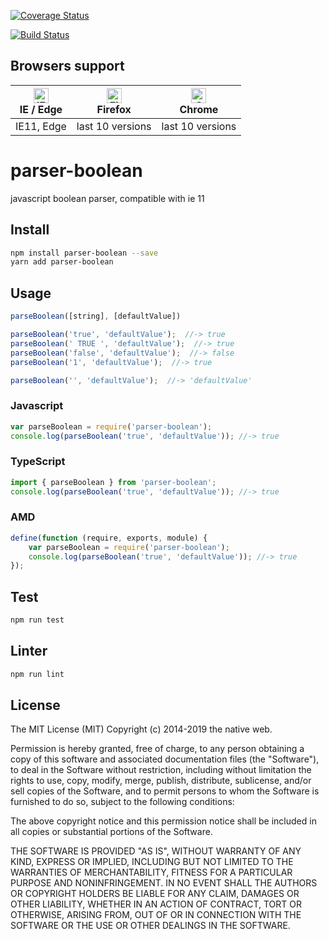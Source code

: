 [![Coverage Status](https://coveralls.io/repos/github/gernsdorfer/parse-boolean/badge.svg?branch=master)](https://coveralls.io/github/gernsdorfer/parse-boolean?branch=master)

[![Build Status](https://travis-ci.org/gernsdorfer/parse-boolean.svg?branch=master)](https://travis-ci.org/gernsdorfer/parse-boolean)


## Browsers support

| [<img src="https://raw.githubusercontent.com/alrra/browser-logos/master/src/edge/edge_48x48.png" alt="IE / Edge" width="24px" height="24px" />](http://godban.github.io/browsers-support-badges/)</br>IE / Edge | [<img src="https://raw.githubusercontent.com/alrra/browser-logos/master/src/firefox/firefox_48x48.png" alt="Firefox" width="24px" height="24px" />](http://godban.github.io/browsers-support-badges/)</br>Firefox | [<img src="https://raw.githubusercontent.com/alrra/browser-logos/master/src/chrome/chrome_48x48.png" alt="Chrome" width="24px" height="24px" />](http://godban.github.io/browsers-support-badges/)</br>Chrome |
| --------- | --------- | --------- |
| IE11, Edge| last 10 versions| last 10 versions

# parser-boolean

javascript boolean parser, compatible with ie 11


## Install

```sh
npm install parser-boolean --save
yarn add parser-boolean
```

## Usage
```javascript 
parseBoolean([string], [defaultValue])

parseBoolean('true', 'defaultValue');  //-> true
parseBoolean(' TRUE ', 'defaultValue');  //-> true
parseBoolean('false', 'defaultValue');  //-> false
parseBoolean('1', 'defaultValue');  //-> true

parseBoolean('', 'defaultValue');  //-> 'defaultValue'
```

### Javascript
```javascript
var parseBoolean = require('parser-boolean');
console.log(parseBoolean('true', 'defaultValue')); //-> true
```

### TypeScript
```typescript
import { parseBoolean } from 'parser-boolean';
console.log(parseBoolean('true', 'defaultValue')); //-> true
```

### AMD
```javascript
define(function (require, exports, module) {
    var parseBoolean = require('parser-boolean');
    console.log(parseBoolean('true', 'defaultValue')); //-> true
});
```

## Test 
```sh
npm run test
```

## Linter 
```sh
npm run lint
```


## License

The MIT License (MIT)
Copyright (c) 2014-2019 the native web.

Permission is hereby granted, free of charge, to any person obtaining a copy of this software and associated documentation files (the "Software"), to deal in the Software without restriction, including without limitation the rights to use, copy, modify, merge, publish, distribute, sublicense, and/or sell copies of the Software, and to permit persons to whom the Software is furnished to do so, subject to the following conditions:

The above copyright notice and this permission notice shall be included in all copies or substantial portions of the Software.

THE SOFTWARE IS PROVIDED "AS IS", WITHOUT WARRANTY OF ANY KIND, EXPRESS OR IMPLIED, INCLUDING BUT NOT LIMITED TO THE WARRANTIES OF MERCHANTABILITY, FITNESS FOR A PARTICULAR PURPOSE AND NONINFRINGEMENT. IN NO EVENT SHALL THE AUTHORS OR COPYRIGHT HOLDERS BE LIABLE FOR ANY CLAIM, DAMAGES OR OTHER LIABILITY, WHETHER IN AN ACTION OF CONTRACT, TORT OR OTHERWISE, ARISING FROM, OUT OF OR IN CONNECTION WITH THE SOFTWARE OR THE USE OR OTHER DEALINGS IN THE SOFTWARE.
